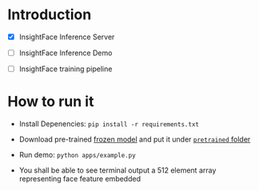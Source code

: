 # Introduction

- [X] InsightFace Inference Server

- [ ] InsightFace Inference Demo

- [ ] InsightFace training pipeline

# How to run it

* Install Depenencies: `pip install -r requirements.txt`

* Download pre-trained [frozen model](https://drive.google.com/open?id=1Iw2Ckz_BnHZUi78USlaFreZXylJj7hnP) and put it under [`pretrained` folder](https://github.com/AIInAi/tf-insightface/tree/master/pretrained)

* Run demo: `python apps/example.py`

* You shall be able to see terminal output a 512 element array representing face feature embedded